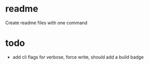 # readme
Create readme files with one command

# todo
- add cli flags for verbose, force write, should add a build badge
